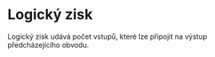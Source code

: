 # Logický zisk
Logický zisk udává počet vstupů, které lze připojit na výstup předcházejícího obvodu.